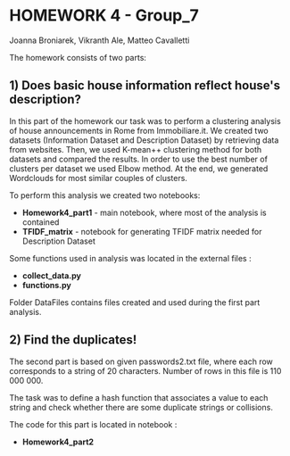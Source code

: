 # HOMEWORK 4 - Group_7
Joanna Broniarek, Vikranth Ale, Matteo  Cavalletti  

The homework consists of two parts:

## 1) Does basic house information reflect house's description?
In this part of the homework our task was to perform a clustering analysis of house announcements in Rome from Immobiliare.it. 
We created two datasets (Information Dataset and Description Dataset) by retrieving data from websites. Then, we used K-mean++ clustering method for both datasets and compared the results. In order to use the best number of clusters per dataset we used Elbow method. At the end, we generated Wordclouds for most similar couples of clusters. 

To perform this analysis we created two notebooks:
+ **Homework4_part1** - main notebook, where most of the analysis is contained
+ **TFIDF_matrix** - notebook for generating TFIDF matrix needed for Description Dataset

Some functions used in analysis was located in the external files :
+ **collect_data.py**
+ **functions.py**

Folder DataFiles contains files created and used during the first part analysis.

## 2) Find the duplicates!
The second part is based on given passwords2.txt file, where each row corresponds to a string of 20 characters. Number of rows in this file is 110 000 000.

The task was to define a hash function that associates a value to each string and check whether there are some duplicate strings or collisions.

The code for this part is located in notebook :
+ **Homework4_part2**
